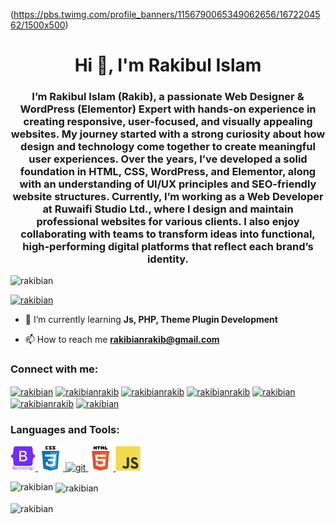 (https://pbs.twimg.com/profile_banners/1156790065349062656/1672204562/1500x500)

<h1 align="center">Hi 👋, I'm Rakibul Islam</h1>
<h3 align="center">I’m Rakibul Islam (Rakib), a passionate Web Designer & WordPress (Elementor) Expert with hands-on experience in creating responsive, user-focused, and visually appealing websites. My journey started with a strong curiosity about how design and technology come together to create meaningful user experiences. Over the years, I’ve developed a solid foundation in HTML, CSS, WordPress, and Elementor, along with an understanding of UI/UX principles and SEO-friendly website structures. Currently, I’m working as a Web Developer at Ruwaifi Studio Ltd., where I design and maintain professional websites for various clients. I also enjoy collaborating with teams to transform ideas into functional, high-performing digital platforms that reflect each brand’s identity.</h3>

<p align="left"> <img src="https://komarev.com/ghpvc/?username=rakibian&label=Profile%20views&color=0e75b6&style=flat" alt="rakibian" /> </p>

<p align="left"> <a href="https://github.com/ryo-ma/github-profile-trophy"><img src="https://github-profile-trophy.vercel.app/?username=rakibian" alt="rakibian" /></a> </p>

- 🌱 I’m currently learning **Js, PHP, Theme Plugin Development**

- 📫 How to reach me **rakibianrakib@gmail.com**

<h3 align="left">Connect with me:</h3>
<p align="left">
<a href="https://codepen.io/rakibian" target="blank"><img align="center" src="https://raw.githubusercontent.com/rahuldkjain/github-profile-readme-generator/master/src/images/icons/Social/codepen.svg" alt="rakibian" height="30" width="40" /></a>
<a href="https://twitter.com/rakibianrakib" target="blank"><img align="center" src="https://raw.githubusercontent.com/rahuldkjain/github-profile-readme-generator/master/src/images/icons/Social/twitter.svg" alt="rakibianrakib" height="30" width="40" /></a>
<a href="https://linkedin.com/in/rakibianrakib" target="blank"><img align="center" src="https://raw.githubusercontent.com/rahuldkjain/github-profile-readme-generator/master/src/images/icons/Social/linked-in-alt.svg" alt="rakibianrakib" height="30" width="40" /></a>
<a href="https://fb.com/rakibianrakib" target="blank"><img align="center" src="https://raw.githubusercontent.com/rahuldkjain/github-profile-readme-generator/master/src/images/icons/Social/facebook.svg" alt="rakibianrakib" height="30" width="40" /></a>
<a href="https://dribbble.com/rakibian" target="blank"><img align="center" src="https://raw.githubusercontent.com/rahuldkjain/github-profile-readme-generator/master/src/images/icons/Social/dribbble.svg" alt="rakibian" height="30" width="40" /></a>
<a href="https://www.behance.net/rakibianrakib" target="blank"><img align="center" src="https://raw.githubusercontent.com/rahuldkjain/github-profile-readme-generator/master/src/images/icons/Social/behance.svg" alt="rakibianrakib" height="30" width="40" /></a>
<a href="https://www.youtube.com/c/rakibian" target="blank"><img align="center" src="https://raw.githubusercontent.com/rahuldkjain/github-profile-readme-generator/master/src/images/icons/Social/youtube.svg" alt="rakibian" height="30" width="40" /></a>
</p>

<h3 align="left">Languages and Tools:</h3>
<p align="left"> <a href="https://getbootstrap.com" target="_blank" rel="noreferrer"> <img src="https://raw.githubusercontent.com/devicons/devicon/master/icons/bootstrap/bootstrap-plain-wordmark.svg" alt="bootstrap" width="40" height="40"/> </a> <a href="https://www.w3schools.com/css/" target="_blank" rel="noreferrer"> <img src="https://raw.githubusercontent.com/devicons/devicon/master/icons/css3/css3-original-wordmark.svg" alt="css3" width="40" height="40"/> </a> <a href="https://git-scm.com/" target="_blank" rel="noreferrer"> <img src="https://www.vectorlogo.zone/logos/git-scm/git-scm-icon.svg" alt="git" width="40" height="40"/> </a> <a href="https://www.w3.org/html/" target="_blank" rel="noreferrer"> <img src="https://raw.githubusercontent.com/devicons/devicon/master/icons/html5/html5-original-wordmark.svg" alt="html5" width="40" height="40"/> </a> <a href="https://developer.mozilla.org/en-US/docs/Web/JavaScript" target="_blank" rel="noreferrer"> <img src="https://raw.githubusercontent.com/devicons/devicon/master/icons/javascript/javascript-original.svg" alt="javascript" width="40" height="40"/> </a> </p>

<p><img align="left" src="https://github-readme-stats.vercel.app/api/top-langs?username=rakibian&show_icons=true&locale=en&layout=compact" alt="rakibian" /></p>

<p>&nbsp;<img align="center" src="https://github-readme-stats.vercel.app/api?username=rakibian&show_icons=true&locale=en" alt="rakibian" /></p>

<p><img align="center" src="https://github-readme-streak-stats.herokuapp.com/?user=rakibian&" alt="rakibian" /></p>
